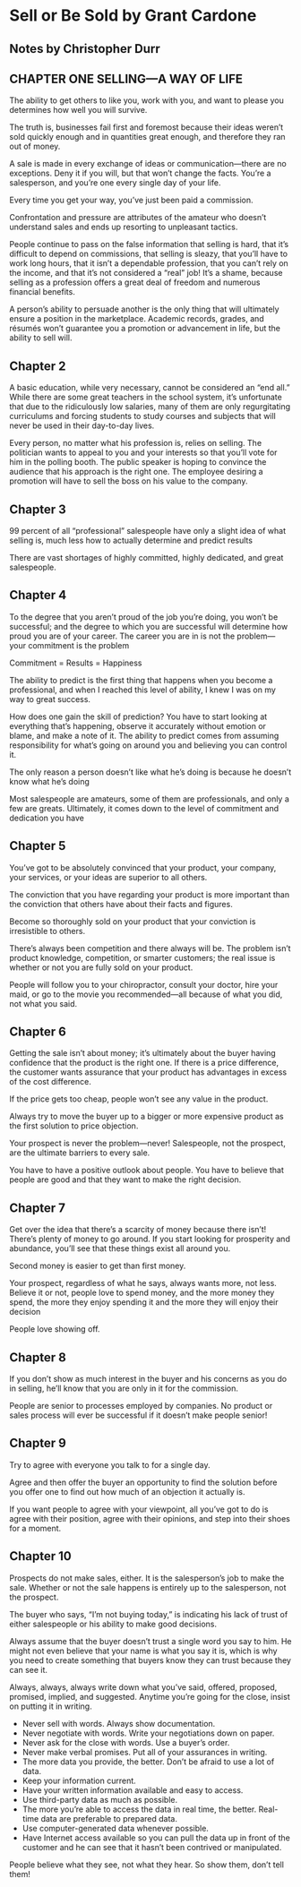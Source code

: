# Sell or Be Sold by Grant Cardone
## Notes by Christopher Durr

## CHAPTER ONE SELLING—A WAY OF LIFE

The ability to get others to like you, work with you, and want to please you determines how well you will survive.

The truth is, businesses fail first and foremost because their ideas weren’t sold quickly enough and in quantities great enough, and therefore they ran out of money.

A sale is made in every exchange of ideas or communication—there are no exceptions. Deny it if you will, but that won’t change the facts. You’re a salesperson, and you’re one every single day of your life.

Every time you get your way, you’ve just been paid a commission.

Confrontation and pressure are attributes of the amateur who doesn’t understand sales and ends up resorting to unpleasant tactics.

People continue to pass on the false information that selling is hard, that it’s difficult to depend on commissions, that selling is sleazy, that you’ll have to work long hours, that it isn’t a dependable profession, that you can’t rely on the income, and that it’s not considered a “real” job! It’s a shame, because selling as a profession offers a great deal of freedom and numerous financial benefits.

A person’s ability to persuade another is the only thing that will ultimately ensure a position in the marketplace. Academic records, grades, and résumés won’t guarantee you a promotion or advancement in life, but the ability to sell will.

## Chapter 2

A basic education, while very necessary, cannot be considered an “end all.” While there are some great teachers in the school system, it’s unfortunate that due to the ridiculously low salaries, many of them are only regurgitating curriculums and forcing students to study courses and subjects that will never be used in their day-to-day lives.

Every person, no matter what his profession is, relies on selling. The politician wants to appeal to you and your interests so that you’ll vote for him in the polling booth. The public speaker is hoping to convince the audience that his approach is the right one. The employee desiring a promotion will have to sell the boss on his value to the company. 

## Chapter 3

99 percent of all “professional” salespeople have only a slight idea of what selling is, much less how to actually determine and predict results

There are vast shortages of highly committed, highly dedicated, and great salespeople.

## Chapter 4

To the degree that you aren’t proud of the job you’re doing, you won’t be successful; and the degree to which you are successful will determine how proud you are of your career. The career you are in is not the problem—your commitment is the problem

Commitment = Results = Happiness

The ability to predict is the first thing that happens when you become a professional, and when I reached this level of ability, I knew I was on my way to great success.

How does one gain the skill of prediction? You have to start looking at everything that’s happening, observe it accurately without emotion or blame, and make a note of it. The ability to predict comes from assuming responsibility for what’s going on around you and believing you can control it.

The only reason a person doesn’t like what he’s doing is because he doesn’t know what he’s doing

Most salespeople are amateurs, some of them are professionals, and only a few are greats. Ultimately, it comes down to the level of commitment and dedication you have

## Chapter 5

You’ve got to be absolutely convinced that your product, your company, your services, or your ideas are superior to all others.

The conviction that you have regarding your product is more important than the conviction that others have about their facts and figures.

Become so thoroughly sold on your product that your conviction is irresistible to others. 

There’s always been competition and there always will be. The problem isn’t product knowledge, competition, or smarter customers; the real issue is whether or not you are fully sold on your product.

People will follow you to your chiropractor, consult your doctor, hire your maid, or go to the movie you recommended—all because of what you did, not what you said. 

## Chapter 6

Getting the sale isn’t about money; it’s ultimately about the buyer having confidence that the product is the right one.
If there is a price difference, the customer wants assurance that your product has advantages in excess of the cost difference.

If the price gets too cheap, people won’t see any value in the product. 

Always try to move the buyer up to a bigger or more expensive product as the first solution to price objection.

Your prospect is never the problem—never! Salespeople, not the prospect, are the ultimate barriers to every sale.

You have to have a positive outlook about people. You have to believe that people are good and that they want to make the right decision.

## Chapter 7

Get over the idea that there’s a scarcity of money because there isn’t! There’s plenty of money to go around. If you start looking for prosperity and abundance, you’ll see that these things exist all around you.

Second money is easier to get than first money.

Your prospect, regardless of what he says, always wants more, not less. Believe it or not, people love to spend money, and the more money they spend, the more they enjoy spending it and the more they will enjoy their decision

People love showing off.


## Chapter 8

If you don’t show as much interest in the buyer and his concerns as you do in selling, he’ll know that you are only in it for the commission.

People are senior to processes employed by companies. No product or sales process will ever be successful if it doesn’t make people senior!

## Chapter 9 

Try to agree with everyone you talk to for a single day.

Agree and then offer the buyer an opportunity to find the solution before you offer one to find out how much of an objection it actually is.

If you want people to agree with your viewpoint, all you’ve got to do is agree with their position, agree with their opinions, and step into their shoes for a moment.

## Chapter 10

Prospects do not make sales, either. It is the salesperson’s job to make the sale. Whether or not the sale happens is entirely up to the salesperson, not the prospect.

The buyer who says, “I’m not buying today,” is indicating his lack of trust of either salespeople or his ability to make good decisions.

Always assume that the buyer doesn’t trust a single word you say to him. He might not even believe that your name is what you say it is, which is why you need to create something that buyers know they can trust because they can see it. 

Always, always, always write down what you’ve said, offered, proposed, promised, implied, and suggested. Anytime you’re going for the close, insist on putting it in writing.

* Never sell with words. Always show documentation.
* Never negotiate with words. Write your negotiations down on paper.
* Never ask for the close with words. Use a buyer’s order.
* Never make verbal promises. Put all of your assurances in writing.
* The more data you provide, the better. Don’t be afraid to use a lot of data.
* Keep your information current.
* Have your written information available and easy to access.
* Use third-party data as much as possible.
* The more you’re able to access the data in real time, the better. Real-time data are preferable to prepared data.
* Use computer-generated data whenever possible.
* Have Internet access available so you can pull the data up in front of the customer and he can see that it hasn’t been contrived or manipulated.

People believe what they see, not what they hear. So show them, don’t tell them!

